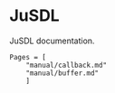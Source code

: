 # JuSDL

JuSDL documentation.

```@contents
Pages = [
    "manual/callback.md"
    "manual/buffer.md"
    ]
```